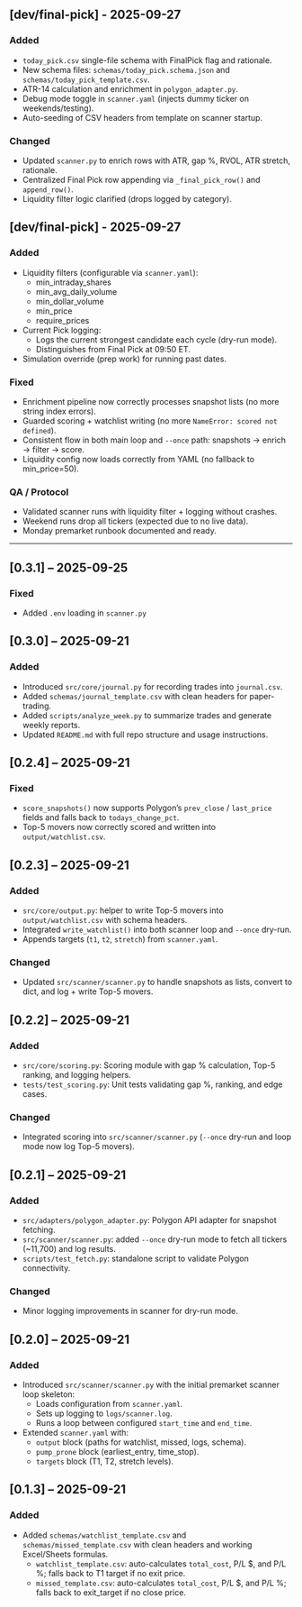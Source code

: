 ## [dev/final-pick] - 2025-09-27
### Added
- `today_pick.csv` single-file schema with FinalPick flag and rationale.
- New schema files: `schemas/today_pick.schema.json` and `schemas/today_pick_template.csv`.
- ATR-14 calculation and enrichment in `polygon_adapter.py`.
- Debug mode toggle in `scanner.yaml` (injects dummy ticker on weekends/testing).
- Auto-seeding of CSV headers from template on scanner startup.

### Changed
- Updated `scanner.py` to enrich rows with ATR, gap %, RVOL, ATR stretch, rationale.
- Centralized Final Pick row appending via `_final_pick_row()` and `append_row()`.
- Liquidity filter logic clarified (drops logged by category).


## [dev/final-pick] - 2025-09-27
### Added
- Liquidity filters (configurable via `scanner.yaml`):
  - min_intraday_shares
  - min_avg_daily_volume
  - min_dollar_volume
  - min_price
  - require_prices
- Current Pick logging:
  - Logs the current strongest candidate each cycle (dry-run mode).
  - Distinguishes from Final Pick at 09:50 ET.
- Simulation override (prep work) for running past dates.

### Fixed
- Enrichment pipeline now correctly processes snapshot lists (no more string index errors).
- Guarded scoring + watchlist writing (no more `NameError: scored not defined`).
- Consistent flow in both main loop and `--once` path: snapshots → enrich → filter → score.
- Liquidity config now loads correctly from YAML (no fallback to min_price=50).

### QA / Protocol
- Validated scanner runs with liquidity filter + logging without crashes.
- Weekend runs drop all tickers (expected due to no live data).
- Monday premarket runbook documented and ready.

---


## [0.3.1] – 2025-09-25
### Fixed
- Added `.env` loading in `scanner.py`

## [0.3.0] – 2025-09-21
### Added
- Introduced `src/core/journal.py` for recording trades into `journal.csv`.
- Added `schemas/journal_template.csv` with clean headers for paper-trading.
- Added `scripts/analyze_week.py` to summarize trades and generate weekly reports.
- Updated `README.md` with full repo structure and usage instructions.

## [0.2.4] – 2025-09-21
### Fixed
- `score_snapshots()` now supports Polygon’s `prev_close` / `last_price` fields and falls back to `todays_change_pct`.
- Top-5 movers now correctly scored and written into `output/watchlist.csv`.


## [0.2.3] – 2025-09-21
### Added
- `src/core/output.py`: helper to write Top-5 movers into `output/watchlist.csv` with schema headers.
- Integrated `write_watchlist()` into both scanner loop and `--once` dry-run.
- Appends targets (`t1`, `t2`, `stretch`) from `scanner.yaml`.

### Changed
- Updated `src/scanner/scanner.py` to handle snapshots as lists, convert to dict, and log + write Top-5 movers.


## [0.2.2] – 2025-09-21
### Added
- `src/core/scoring.py`: Scoring module with gap % calculation, Top-5 ranking, and logging helpers.
- `tests/test_scoring.py`: Unit tests validating gap %, ranking, and edge cases.

### Changed
- Integrated scoring into `src/scanner/scanner.py` (`--once` dry-run and loop mode now log Top-5 movers).

## [0.2.1] – 2025-09-21
### Added
- `src/adapters/polygon_adapter.py`: Polygon API adapter for snapshot fetching.
- `src/scanner/scanner.py`: added `--once` dry-run mode to fetch all tickers (~11,700) and log results.
- `scripts/test_fetch.py`: standalone script to validate Polygon connectivity.

### Changed
- Minor logging improvements in scanner for dry-run mode.

## [0.2.0] – 2025-09-21
### Added
- Introduced `src/scanner/scanner.py` with the initial premarket scanner loop skeleton:
  - Loads configuration from `scanner.yaml`.
  - Sets up logging to `logs/scanner.log`.
  - Runs a loop between configured `start_time` and `end_time`.
- Extended `scanner.yaml` with:
  - `output` block (paths for watchlist, missed, logs, schema).
  - `pump_prone` block (earliest_entry, time_stop).
  - `targets` block (T1, T2, stretch levels).

## [0.1.3] – 2025-09-21
### Added
- Added `schemas/watchlist_template.csv` and `schemas/missed_template.csv` with clean headers and working Excel/Sheets formulas.
  - `watchlist_template.csv`: auto-calculates `total_cost`, P/L $, and P/L %; falls back to T1 target if no exit price.
  - `missed_template.csv`: auto-calculates `total_cost`, P/L $, and P/L %; falls back to exit_target if no close price.




